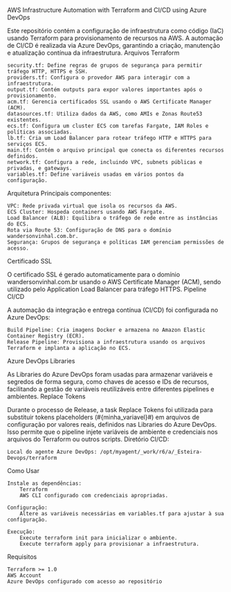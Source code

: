 AWS Infrastructure Automation with Terraform and CI/CD using Azure DevOps

Este repositório contém a configuração de infraestrutura como código (IaC) usando Terraform para provisionamento de recursos na AWS. A automação de CI/CD é realizada via Azure DevOps, garantindo a criação, manutenção e atualização contínua da infraestrutura.
Arquivos Terraform

    security.tf: Define regras de grupos de segurança para permitir tráfego HTTP, HTTPS e SSH.
    providers.tf: Configura o provedor AWS para interagir com a infraestrutura.
    output.tf: Contém outputs para expor valores importantes após o provisionamento.
    acm.tf: Gerencia certificados SSL usando o AWS Certificate Manager (ACM).
    datasources.tf: Utiliza dados da AWS, como AMIs e Zonas Route53 existentes.
    ecs.tf: Configura um cluster ECS com tarefas Fargate, IAM Roles e políticas associadas.
    lb.tf: Cria um Load Balancer para rotear tráfego HTTP e HTTPS para serviços ECS.
    main.tf: Contém o arquivo principal que conecta os diferentes recursos definidos.
    network.tf: Configura a rede, incluindo VPC, subnets públicas e privadas, e gateways.
    variables.tf: Define variáveis usadas em vários pontos da configuração.

Arquitetura
Principais componentes:

    VPC: Rede privada virtual que isola os recursos da AWS.
    ECS Cluster: Hospeda containers usando AWS Fargate.
    Load Balancer (ALB): Equilibra o tráfego de rede entre as instâncias do ECS.
    Rota via Route 53: Configuração de DNS para o domínio wandersonvinhal.com.br.
    Segurança: Grupos de segurança e políticas IAM gerenciam permissões de acesso.

Certificado SSL

O certificado SSL é gerado automaticamente para o domínio wandersonvinhal.com.br usando o AWS Certificate Manager (ACM), sendo utilizado pelo Application Load Balancer para tráfego HTTPS.
Pipeline CI/CD

A automação da integração e entrega contínua (CI/CD) foi configurada no Azure DevOps:

    Build Pipeline: Cria imagens Docker e armazena no Amazon Elastic Container Registry (ECR).
    Release Pipeline: Provisiona a infraestrutura usando os arquivos Terraform e implanta a aplicação no ECS.

Azure DevOps Libraries

As Libraries do Azure DevOps foram usadas para armazenar variáveis e segredos de forma segura, como chaves de acesso e IDs de recursos, facilitando a gestão de variáveis reutilizáveis entre diferentes pipelines e ambientes.
Replace Tokens

Durante o processo de Release, a task Replace Tokens foi utilizada para substituir tokens placeholders (#{minha_variavel}#) em arquivos de configuração por valores reais, definidos nas Libraries do Azure DevOps. Isso permite que o pipeline injete variáveis de ambiente e credenciais nos arquivos do Terraform ou outros scripts.
Diretório CI/CD:

    Local do agente Azure DevOps: /opt/myagent/_work/r6/a/_Esteira-Devops/terraform

Como Usar

    Instale as dependências:
        Terraform
        AWS CLI configurado com credenciais apropriadas.

    Configuração:
        Altere as variáveis necessárias em variables.tf para ajustar à sua configuração.

    Execução:
        Execute terraform init para inicializar o ambiente.
        Execute terraform apply para provisionar a infraestrutura.

Requisitos

    Terraform >= 1.0
    AWS Account
    Azure DevOps configurado com acesso ao repositório
